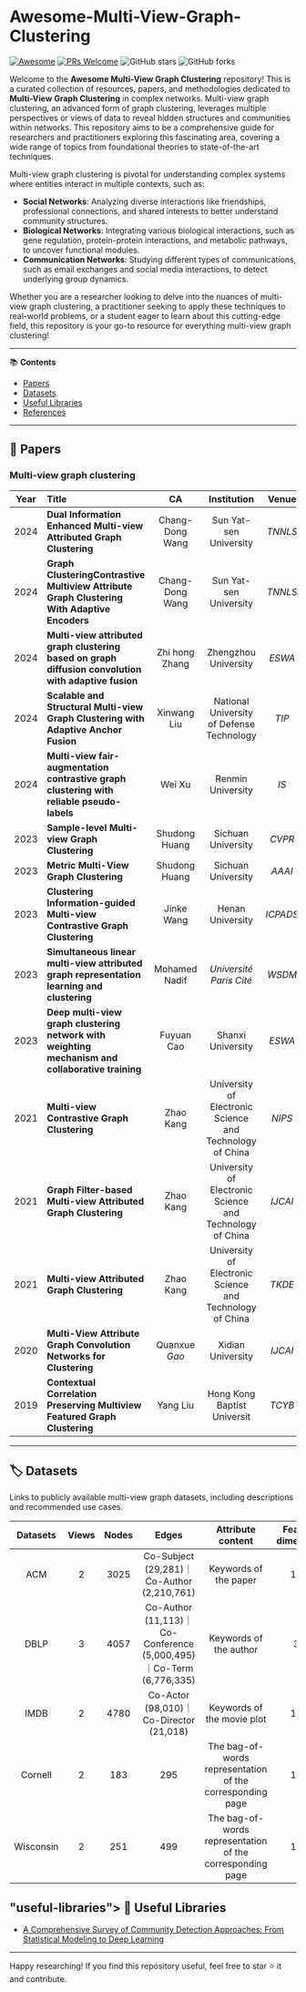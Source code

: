 # Awesome-Multi-View-Graph-Clustering

[![Awesome](https://cdn.rawgit.com/sindresorhus/awesome/d7305f38d29fed78fa85652e3a63e154dd8e8829/media/badge.svg)](https://github.com/sindresorhus/awesome) [![PRs Welcome](https://img.shields.io/badge/PRs-welcome-brightgreen.svg?style=flat-square)](http://makeapullrequest.com) ![GitHub stars](https://img.shields.io/github/stars/Xunlian-Wu/Awesome-Multi-View-Graph-Clustering?color=yellow&label=Stars) ![GitHub forks](https://img.shields.io/github/forks/Xunlian-Wu/Awesome-Multi-View-Graph-Clustering?color=blue&label=Forks) 

Welcome to the **Awesome Multi-View Graph Clustering** repository! This is a curated collection of resources, papers, and methodologies dedicated to **Multi-View Graph Clustering** in complex networks. Multi-view graph clustering, an advanced form of graph clustering, leverages multiple perspectives or views of data to reveal hidden structures and communities within networks. This repository aims to be a comprehensive guide for researchers and practitioners exploring this fascinating area, covering a wide range of topics from foundational theories to state-of-the-art techniques.

Multi-view graph clustering is pivotal for understanding complex systems where entities interact in multiple contexts, such as:

- **Social Networks**: Analyzing diverse interactions like friendships, professional connections, and shared interests to better understand community structures.
- **Biological Networks**: Integrating various biological interactions, such as gene regulation, protein-protein interactions, and metabolic pathways, to uncover functional modules.
- **Communication Networks**: Studying different types of communications, such as email exchanges and social media interactions, to detect underlying group dynamics.

Whether you are a researcher looking to delve into the nuances of multi-view graph clustering, a practitioner seeking to apply these techniques to real-world problems, or a student eager to learn about this cutting-edge field, this repository is your go-to resource for everything multi-view graph clustering!

---

📚 **Contents**

- [Papers](#papers)  
- [Datasets](#datasets)  
- [Useful Libraries](#useful-libraries)
- [References](#references)

---

## <a name="papers"></a> 📑 Papers

### Multi-view graph clustering

| Year | Title                                                        |       CA        |                       Institution                        | **Venue** |                            Paper                             |                         Code                         |
| :--: | :----------------------------------------------------------- | :-------------: | :------------------------------------------------------: | :-------: | :----------------------------------------------------------: | :--------------------------------------------------: |
| 2024 | **Dual Information Enhanced Multi-view Attributed Graph Clustering** | Chang-Dong Wang |                  Sun Yat-sen University                  |  *TNNLS*  |           [Link](https://arxiv.org/pdf/2211.14987)           |     [Link](https://github.com/JiaqiLin-AI/DIAGC)     |
| 2024 | **Graph ClusteringContrastive Multiview Attribute Graph Clustering With Adaptive Encoders** | Chang-Dong Wang |                  Sun Yat-sen University                  |  *TNNLS*  | [Link](https://ieeexplore.ieee.org/stamp/stamp.jsp?tp=&arnumber=10509800) |                          --                          |
| 2024 | **Multi-view attributed graph clustering based on graph diffusion convolution with adaptive fusion** | Zhi hong Zhang  |                   Zhengzhou University                   |  *ESWA*   | [Link](https://www.sciencedirect.com/science/article/pii/S0957417424021535) |                          --                          |
| 2024 | **Scalable and Structural Multi-view Graph Clustering with Adaptive Anchor Fusion** |   Xinwang Liu   |        National University of Defense Technology         |   *TIP*   | [Link](https://ieeexplore.ieee.org/abstract/document/10643455) |  [Link](https://github.com/wangsiwei2010/SMVAGC-SF)  |
| 2024 | **Multi-view fair-augmentation contrastive graph clustering with reliable pseudo-labels** |     Wei Xu      |                    Renmin University                     |   *IS*    | [Link](https://www.sciencedirect.com/science/article/pii/S0020025524006534) |        [Link](https://github.com/buthi/MFCGC)        |
| 2023 | **Sample-level Multi-view Graph Clustering**                 |  Shudong Huang  |                    Sichuan University                    |  *CVPR*   | [Link](https://openaccess.thecvf.com/content/CVPR2023/papers/Tan_Sample-Level_Multi-View_Graph_Clustering_CVPR_2023_paper.pdf) | [Link](https://github.com/huangsd/Sample-Level-MVGC) |
| 2023 | **Metric Multi-View Graph Clustering**                       |  Shudong Huang  |                    Sichuan University                    |  *AAAI*   | [Link](https://ojs.aaai.org/index.php/AAAI/article/view/26188) |       [Link](https://github.com/huangsd/MMGC)        |
| 2023 | **Clustering Information-guided Multi-view Contrastive Graph Clustering** |   Jinke Wang    |                     Henan University                     | *ICPADS*  | [Link](https://ieeexplore.ieee.org/abstract/document/10476196/) |      [Link](https://github.com/tczgithub/IGMC)       |
| 2023 | **Simultaneous linear multi-view attributed graph representation learning and clustering** |  Mohamed Nadif  |                 *Université Paris Cité*                  |  *WSDM*   |      [Link](https://hal.science/hal-04467651/document)       |      [Link](https://github.com/chakib401/LMGEC)      |
| 2023 | **Deep multi-view graph clustering network with weighting mechanism and collaborative training** |   Fuyuan Cao    |                    Shanxi University                     |  *ESWA*   | [Link](https://www.sciencedirect.com/science/article/pii/S0957417423018006) |                          --                          |
| 2021 | **Multi-view Contrastive Graph Clustering**                  |    Zhao Kang    | University of Electronic Science and Technology of China |  *NIPS*   | [Link](https://proceedings.neurips.cc/paper/2021/file/10c66082c124f8afe3df4886f5e516e0-Paper.pdf) |        [Link](https://github.com/Panern/MCGC)        |
| 2021 | **Graph Filter-based Multi-view Attributed Graph Clustering** |    Zhao Kang    | University of Electronic Science and Technology of China |  *IJCAI*  |   [Link](https://www.ijcai.org/proceedings/2021/0375.pdf)    |       [Link](https://github.com/sckangz/MvAGC)       |
| 2021 | **Multi-view Attributed Graph Clustering**                   |    Zhao Kang    | University of Electronic Science and Technology of China |  *TKDE*   | [Link](https://www.researchgate.net/profile/Zhao-Kang-6/publication/353747180_Multi-view_Attributed_Graph_Clustering/links/612059cd0c2bfa282a5cd55e/Multi-view-Attributed-Graph-Clustering.pdf) |       [Link](https://github.com/sckangz/MAGC)        |
| 2020 | **Multi-View Attribute Graph Convolution Networks for Clustering** |  Quanxue *Gao*  |                    Xidian University                     |  *IJCAI*  |   [Link](https://www.ijcai.org/proceedings/2020/0411.pdf)    |       [Link](https://github.com/IMKBLE/MAGCN)        |
| 2019 | **Contextual Correlation Preserving Multiview Featured Graph Clustering** |    Yang Liu     |               Hong Kong Baptist Universit                |  *TCYB*   | [Link](https://dr.ntu.edu.sg/bitstream/10356/147805/2/T-Cyber-v19.pdf) |   [Link](https://github.com/he-tiantian/CCPMVFGC)    |

---

## <a name="datasets"></a> :label: Datasets

Links to publicly available multi-view graph datasets, including descriptions and recommended use cases.

| Datasets  | Views | Nodes |                            Edges                             |                     Attribute content                     | Features dimensions | Clusters |                             Link                             |
| :-------: | :---: | :---: | :----------------------------------------------------------: | :-------------------------------------------------------: | :-----------------: | :------: | :----------------------------------------------------------: |
|    ACM    |   2   | 3025  |          Co-Subject (29,281)｜Co-Author (2,210,761)          |                   Keywords of the paper                   |        1830         |    3     |                 [Link](https://dl.acm.org/)                  |
|   DBLP    |   3   | 4057  | Co-Author (11,113)｜Co-Conference (5,000,495)｜Co-Term (6,776,335) |                  Keywords of the author                   |         334         |    4     |              [Link](https://dblp.uni-trier.de/)              |
|   IMDB    |   2   | 4780  |           Co-Actor (98,010)｜Co-Director (21,018)            |                Keywords of the movie plot                 |        1232         |    3     |                [Link](https://www.imdb.com/)                 |
|  Cornell  |   2   |  183  |                             295                              | The bag-of-words representation of the corresponding page |        1703         |    5     | [Link](http://www.cs.cmu.edu/afs/cs.cmu.edu/project/theo-11/www/wwkb/) |
| Wisconsin |   2   |  251  |                             499                              | The bag-of-words representation of the corresponding page |        1703         |    5     | [Link](http://www.cs.cmu.edu/afs/cs.cmu.edu/project/theo-11/www/wwkb/) |

## "useful-libraries"></a> 📖 Useful Libraries

- [A Comprehensive Survey of Community Detection Approaches: From Statistical Modeling to Deep Learning](#)

---

Happy researching! If you find this repository useful, feel free to star ⭐ it and contribute.

